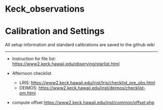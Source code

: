 # Keck_observations


# Calibration and Settings

All setup information and standard calibrations are saved to the github wiki

_______________________________________________________
- Instruction for file list:
https://www2.keck.hawaii.edu/observing/starlist.html


- Afternoon checklist 
    * LRIS: https://www2.keck.hawaii.edu/inst/lris/checklist_pre_obs.html
    * DEIMOS: https://www2.keck.hawaii.edu/inst/deimos/checklist-pm.html

- compute offset
https://www2.keck.hawaii.edu/inst/common/offset.php

